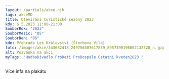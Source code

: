 ```yaml
---
layout: /partials/akce.njk
tags: akceMD
title: Otevírání turistické sezony 2023
kdy: 6.5.2023 11:00-21:00
SouborRok: "2023"
SouborMesic: "05"
SouborDen: "06"
kde: Přehrada Les Království (Šterbova Vila)
foto: /images/akce/343682418_249756307617839_8957390196062132328_n.jpg
alt: Pozvánka na akci
myTags: "HudbaDivadlo ProDeti ProDospele Ostatni kveten2023 "
---
```

V﻿íce infa na plakátu
